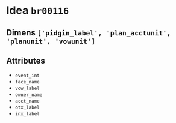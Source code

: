 # Idea `br00116`

## Dimens `['pidgin_label', 'plan_acctunit', 'planunit', 'vowunit']`

## Attributes
- `event_int`
- `face_name`
- `vow_label`
- `owner_name`
- `acct_name`
- `otx_label`
- `inx_label`
